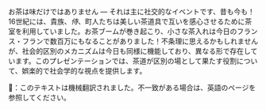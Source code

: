 <p>お茶は味だけではありません — それは主に社交的なイベントです、昔も今も！16世紀には、貴族、<em>侍</em>、町人たちは美しい茶道具で互いを感心させるために茶室を利用していました。お茶ブームが巻き起こり、小さな茶入れは今日のフランス・フランで数百万にもなることがありました！不条理に思えるかもしれませんが、社会的区別のメカニズムは今日も同様に機能しており、異なる形で存在しています。このプレゼンテーションでは、茶道が区別の場として果たす役割について、娯楽的で社会学的な視点を提供します。</p>
👾：このテキストは機械翻訳されました。不一致がある場合は、英語のページを参照してください。
